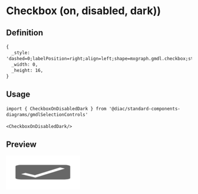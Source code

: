 # Checkbox (on, disabled, dark))

## Definition

```
{
  _style: 'dashed=0;labelPosition=right;align=left;shape=mxgraph.gmdl.checkbox;strokeColor=none;fillColor=#676767;strokeWidth=2;aspect=fixed;sketch=0;html=1;',
  _width: 0,
  _height: 16,
}
```

## Usage

```
import { CheckboxOnDisabledDark } from '@diac/standard-components-diagrams/gmdlSelectionControls'

<CheckboxOnDisabledDark/>
```

## Preview

<img src="./checkbox-on-disabled-dark.png" width="200"/>
